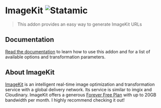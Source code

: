 # ImageKit ![Statamic](https://flat.badgen.net/badge/Statamic/3.0+/FF269E)

> This addon provides an easy way to generate ImageKit URLs

## Documentation

[Read the documentation](https://statamic.com/addons/aerni/imagekit/docs) to learn how to use this addon and for a list of available options and transformation parameters.

## About ImageKit

[ImageKit](https://imagekit.io/) is an intelligent real-time image optimization and transformation service with a global delivery network. Its service is similar to imgix and Cloudinary. ImageKit offers a generous [Forever Free Plan](https://imagekit.io/plans) with up to 20GB bandwidth per month. I highly recommend checking it out!
